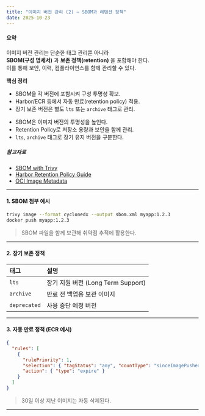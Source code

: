 ```yaml
---
title: "이미지 버전 관리 (2) – SBOM과 레텐션 정책"
date: 2025-10-23
---
```


#### 요약  
이미지 버전 관리는 단순한 태그 관리뿐 아니라  
**SBOM(구성 명세서)** 과 **보존 정책(retention)** 을 포함해야 한다.  
이를 통해 보안, 이력, 컴플라이언스를 함께 관리할 수 있다.  

**핵심 정리**
- SBOM을 각 버전에 포함시켜 구성 투명성 확보.  
- Harbor/ECR 등에서 자동 만료(retention policy) 적용.  
- 장기 보존 버전은 별도 `lts` 또는 `archive` 태그로 관리.  

* SBOM은 이미지 버전의 투명성을 높인다.
* Retention Policy로 저장소 용량과 보안을 함께 관리.
* `lts`, `archive` 태그로 장기 유지 버전을 구분한다.

##### 참고자료
- [SBOM with Trivy](https://github.com/aquasecurity/trivy)
- [Harbor Retention Policy Guide](https://goharbor.io/docs/)
- [OCI Image Metadata](https://github.com/opencontainers/image-spec)

---

#### 1. SBOM 첨부 예시
```bash
trivy image --format cyclonedx --output sbom.xml myapp:1.2.3
docker push myapp:1.2.3
```

> SBOM 파일을 함께 보관해 취약점 추적에 활용한다.

---

#### 2. 장기 보존 정책

| 태그           | 설명                           |
| :----------- | :--------------------------- |
| `lts`        | 장기 지원 버전 (Long Term Support) |
| `archive`    | 만료 전 백업용 보관 이미지              |
| `deprecated` | 사용 중단 예정 버전                  |

---

#### 3. 자동 만료 정책 (ECR 예시)

```json
{
  "rules": [
    {
      "rulePriority": 1,
      "selection": { "tagStatus": "any", "countType": "sinceImagePushed", "countUnit": "days", "countNumber": 30 },
      "action": { "type": "expire" }
    }
  ]
}
```

> 30일 이상 지난 이미지는 자동 삭제된다.
---

